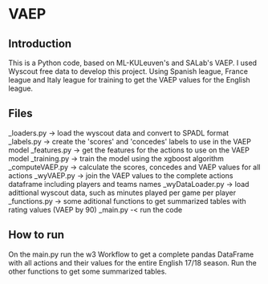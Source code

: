 # VAEP

## Introduction
This is a Python code, based on ML-KULeuven's and SALab's VAEP. I used Wyscout free data to develop this project. Using Spanish league, France league and Italy league for training to get the VAEP values for the English league.
## Files
_loaders.py -> load the wyscout data and convert to SPADL format
_labels.py -> create the 'scores' and 'concedes' labels to use in the VAEP model
_features.py -> get the features for the actions to use on the VAEP model
_training.py -> train the model using the xgboost algorithm
_computeVAEP.py -> calculate the scores, concedes and VAEP values for all actions
_wyVAEP.py -> join the VAEP values to the complete actions dataframe including players and teams names
_wyDataLoader.py -> load adittional wyscout data, such as minutes played per game per player
_functions.py -> some aditional functions to get summarized tables with rating values (VAEP by 90)
_main.py -< run the code
## How to run
On the main.py run the w3 Workflow to get a complete pandas DataFrame with all actions and their values for the entire English 17/18 season.
Run the other functions to get some summarized tables.
